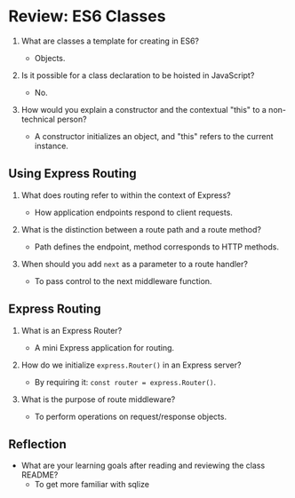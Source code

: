 # Review: ES6 Classes

1. What are classes a template for creating in ES6?
    - Objects.

2. Is it possible for a class declaration to be hoisted in JavaScript?
    - No.

3. How would you explain a constructor and the contextual "this" to a non-technical person?
    - A constructor initializes an object, and "this" refers to the current instance.

## Using Express Routing

1. What does routing refer to within the context of Express?
    - How application endpoints respond to client requests.

2. What is the distinction between a route path and a route method?
    - Path defines the endpoint, method corresponds to HTTP methods.

3. When should you add `next` as a parameter to a route handler?
    - To pass control to the next middleware function.

## Express Routing

1. What is an Express Router?
    - A mini Express application for routing.

2. How do we initialize `express.Router()` in an Express server?
    - By requiring it: `const router = express.Router()`.

3. What is the purpose of route middleware?
    - To perform operations on request/response objects.

## Reflection

- What are your learning goals after reading and reviewing the class README?
    - To get more familiar with sqlize